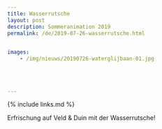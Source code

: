 ```yaml
---
title: Wasserrutsche
layout: post
description: Sommeranimation 2019
permalink: /de/2019-07-26-wasserrutsche.html

    
images: 
    - /img/nieuws/20190726-waterglijbaan-01.jpg
    
    
    
    
---
```


{% include links.md %}

Erfrischung auf Veld & Duin mit der Wasserrutsche!